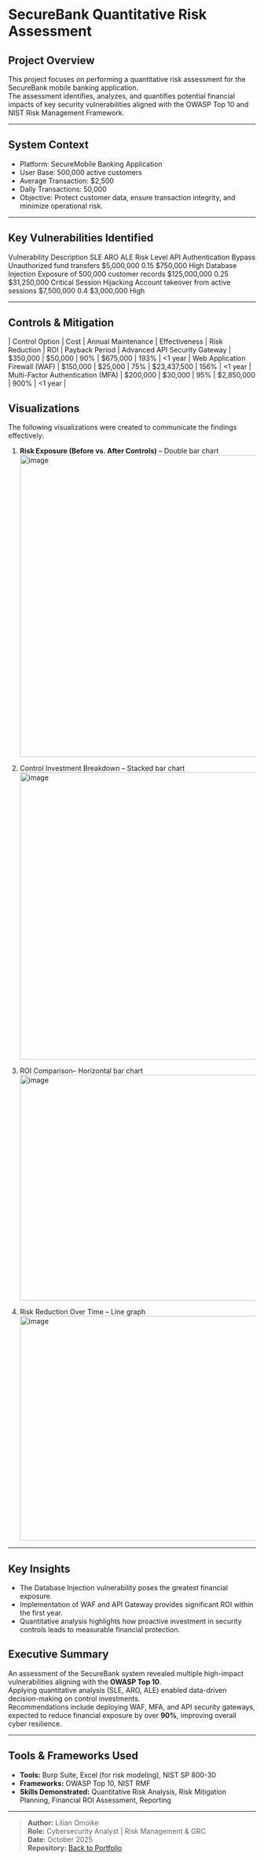 # SecureBank Quantitative Risk Assessment

## Project Overview
This project focuses on performing a quantitative risk assessment for the SecureBank mobile banking application.  
The assessment identifies, analyzes, and quantifies potential financial impacts of key security vulnerabilities aligned with the OWASP Top 10 and NIST Risk Management Framework.

---

##  System Context
- Platform: SecureMobile Banking Application  
- User Base: 500,000 active customers  
- Average Transaction: $2,500  
- Daily Transactions: 50,000  
- Objective: Protect customer data, ensure transaction integrity, and minimize operational risk.

---

##  Key Vulnerabilities Identified
Vulnerability	Description	SLE	ARO	ALE	Risk Level
API Authentication Bypass	Unauthorized fund transfers 	$5,000,000 	0.15	$750,000 	High
Database Injection	Exposure of 500,000 customer records	$125,000,000 	0.25	$31,250,000 	Critical
Session Hijacking	Account takeover from active sessions 	$7,500,000 	0.4	$3,000,000 	High

---

## Controls & Mitigation
| Control Option | Cost | Annual Maintenance | Effectiveness | Risk Reduction | ROI | Payback Period |
Advanced API Security Gateway | $350,000 | $50,000 | 90% | $675,000 | 193% | <1 year |
Web Application Firewall (WAF) | $150,000 | $25,000 | 75% | $23,437,500 | 156% | <1 year |
Multi-Factor Authentication (MFA) | $200,000 | $30,000 | 95% | $2,850,000 | 900% | <1 year |

## Visualizations
The following visualizations were created to communicate the findings effectively:
1. **Risk Exposure (Before vs. After Controls)** – Double bar chart <img width="975" height="613" alt="image" src="https://github.com/user-attachments/assets/bdee38e5-abbf-43e4-8849-9bdbbe6ed284" />


2. Control Investment Breakdown – Stacked bar chart <img width="974" height="583" alt="image" src="https://github.com/user-attachments/assets/80f069db-c03f-4810-a4ed-58dbe155ca87" />

 
3. ROI Comparison– Horizontal bar chart  <img width="763" height="458" alt="image" src="https://github.com/user-attachments/assets/b19dab75-50e4-467e-8da7-7a55f4275704" />

4. Risk Reduction Over Time – Line graph  <img width="881" height="456" alt="image" src="https://github.com/user-attachments/assets/522ac248-466e-42bd-acfc-db867b9d481b" />

  
---

## Key Insights
- The Database Injection vulnerability poses the greatest financial exposure.
- Implementation of WAF and API Gateway provides significant ROI within the first year.
- Quantitative analysis highlights how proactive investment in security controls leads to measurable financial protection.

##  Executive Summary
An assessment of the SecureBank system revealed multiple high-impact vulnerabilities aligning with the **OWASP Top 10**.  
Applying quantitative analysis (SLE, ARO, ALE) enabled data-driven decision-making on control investments.  
Recommendations include deploying WAF, MFA, and API security gateways, expected to reduce financial exposure by over **90%**, improving overall cyber resilience.

---

##  Tools & Frameworks Used
- **Tools:** Burp Suite, Excel (for risk modeling), NIST SP 800-30
- **Frameworks:** OWASP Top 10, NIST RMF
- **Skills Demonstrated:** Quantitative Risk Analysis, Risk Mitigation Planning, Financial ROI Assessment, Reporting

---

> **Author:** Lilian Omoike  
> **Role:** Cybersecurity Analyst | Risk Management & GRC  
> **Date:** October 2025  
> **Repository:** [Back to Portfolio](../..)
